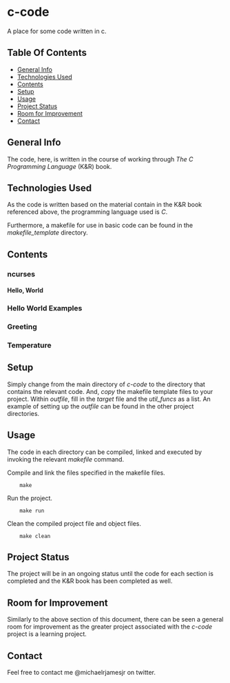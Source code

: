 # c-code
A place for some code written in c.

## Table Of Contents
* [General Info](#general-info)
* [Technologies Used](#technologies-used)
* [Contents](#contents)
* [Setup](#setup)
* [Usage](#usage)
* [Project Status](#project-status)
* [Room for Improvement](#room-for-improvement)
* [Contact](#contact)

## General Info
The code, here, is written in the course of working through *The C Programming Language* (K&R) book.

## Technologies Used 
As the code is written based on the material contain in the K&R book referenced above, the programming language used is *C*.

Furthermore, a makefile for use in basic code can be found in the *makefile_template* directory.

## Contents
### ncurses
#### Hello, World
### Hello World Examples
### Greeting
### Temperature

## Setup
Simply change from the main directory of *c-code* to the directory that contains the relevant code. And, *copy* the makefile template files to your project. Within *outfile*, fill in the *target* file and the *util_funcs* as a list. An example of setting up the *outfile* can be found in the other project directories.

## Usage
The code in each directory can be compiled, linked and executed by invoking the relevant *makefile* command.

Compile and link the files specified in the makefile files.
```
    make
```
Run the project.
```
    make run
```
Clean the compiled project file and object files.
```
    make clean
```

## Project Status
The project will be in an ongoing status until the code for each section is completed and the K&R book has been completed as well.

## Room for Improvement
Similarly to the above section of this document, there can be seen a general room for improvement as the greater project associated with the *c-code* project is a learning project.
 
## Contact
Feel free to contact me @michaelrjamesjr on twitter.
